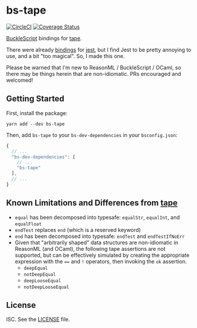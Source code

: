 # bs-tape

[![CircleCI](https://circleci.com/gh/jeffreywescott/bs-tape.svg?style=svg)](https://circleci.com/gh/jeffreywescott/bs-tape) [![Coverage Status](https://coveralls.io/repos/github/jeffreywescott/bs-tape/badge.svg?branch=master)](https://coveralls.io/github/jeffreywescott/bs-tape?branch=master)

[BuckleScript][BuckleScript] bindings for [tape][tape].

There were already [bindings][bs-jest] for [jest][jest], but I find Jest to be pretty annoying to use, and a bit "too magical". So, I made this one.

Please be warned that I'm new to ReasonML / BuckleScript / OCaml, so there may be things herein that are non-idiomatic. PRs encouraged and welcomed!

## Getting Started

First, install the package:

```
yarn add --dev bs-tape
```

Then, add `bs-tape` to your `bs-dev-dependencies` in your `bsconfig.json`:

```javascript
{
  // ...
  "bs-dev-dependencies": [
    // ...
    "bs-tape"
  ],
  // ...
}
```

## Known Limitations and Differences from [tape][tape]

- `equal` has been decomposed into typesafe: `equalStr`, `equalInt`, and `equalFloat`
- `endTest` replaces `end` (which is a reserved keyword)
- `end` has been decomposed into typesafe: `endTest` and `endTestIfNoErr`
- Given that "arbitrarily shaped" data structures are non-idiomatic in ReasonML (and OCaml), the following tape assertions are not supported, but can be effectively simulated by creating the appropriate expression with the `==` and `!` operators, then invoking the `ok` assertion.
  - `deepEqual`
  - `notDeepEqual`
  - `deepLooseEqual`
  - `notDeepLooseEqual`

## License

ISC. See the [LICENSE](./LICENSE) file.

<!-- links -->
[BuckleScript]: https://bucklescript.github.io/
[tape]: https://github.com/substack/tape
[bs-jest]: https://github.com/glennsl/bs-jest
[jest]: https://github.com/facebook/jest